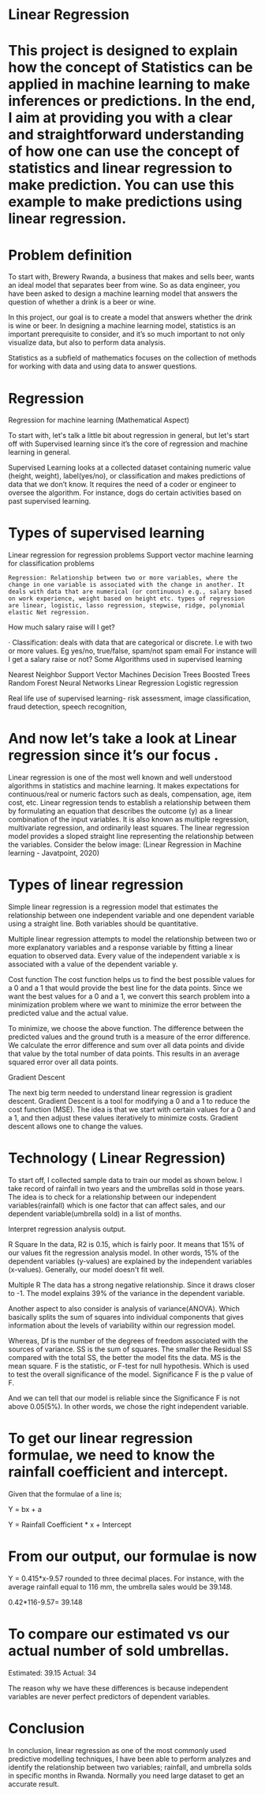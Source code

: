 # Linear Regression

# This project is designed to explain how the concept of Statistics can be applied in machine learning to make inferences or predictions. In the end, I aim at providing you with a clear and straightforward understanding of how one can use the concept of statistics and linear regression to make prediction. You can use this example to make predictions using linear regression. 

# Problem definition
To start with, Brewery Rwanda, a business that makes and sells beer, wants an ideal model that separates beer from wine. So as data engineer, you have been asked to design a machine learning model that answers the question of whether a drink is a beer or wine. 

In this project, our goal is to create a model that answers whether the drink is wine or beer.
In designing a machine learning model, statistics is an important prerequisite to consider, and it’s so much important to not only visualize data, but also to perform data analysis. 

Statistics as a subfield of mathematics focuses on the collection of methods for working with data and using data to answer questions.


# Regression 
Regression for machine learning (Mathematical Aspect)

To start with, let's talk a little bit about regression in general, but let's start off with Supervised learning since it’s the core of regression and machine learning in general.

Supervised Learning looks at a collected dataset containing numeric value (height, weight), label(yes/no), or classification and makes predictions of data that we don’t know. It requires the need of a coder or engineer to oversee the algorithm. For instance, dogs do certain activities based on past supervised learning.

# Types of supervised learning
  Linear regression for regression problems
 Support vector machine learning for classification problems
 

    Regression: Relationship between two or more variables, where the change in one variable is associated with the change in another. It deals with data that are numerical (or continuous) e.g., salary based on work experience, weight based on height etc. types of regression are linear, logistic, lasso regression, stepwise, ridge, polynomial elastic Net regression.
How much salary raise will I get? 

·   Classification: deals with data that are categorical or discrete. I.e with two or more values. Eg yes/no, true/false, spam/not spam email
For instance will I get a salary raise or not? 
 Some Algorithms used in supervised learning
      	
Nearest Neighbor
Support Vector Machines
Decision Trees
Boosted Trees
Random Forest
Neural Networks
Linear Regression
Logistic regression 

Real life use of supervised learning- risk assessment, image classification, fraud detection, speech recognition, 


# And now let’s take a look at Linear regression since it’s our focus .
Linear regression is one of the most well known and well understood algorithms in statistics and machine learning. It makes expectations for continuous/real or numeric factors such as deals, compensation, age, item cost, etc. Linear regression tends to establish a relationship between them by formulating an equation that describes the outcome (y) as a linear combination of the input variables. It is also known as multiple regression, multivariate regression, and ordinarily least squares. The linear regression model provides a sloped straight line representing the relationship between the variables. Consider the below image:
(Linear Regression in Machine learning - Javatpoint, 2020)
 
 
# Types of linear regression
Simple linear regression is a regression model that estimates the relationship between one independent variable and one dependent variable using a straight line. Both variables should be quantitative. 



Multiple linear regression attempts to model the relationship between two or more explanatory variables and a response variable by fitting a linear equation to observed data. Every value of the independent variable x is associated with a value of the dependent variable y. 


Cost function
The cost function helps us to find the best possible values for a 0 and a 1 that would provide the best line for the data points. Since we want the best values for a 0 and a 1, we convert this search problem into a minimization problem where we want to minimize the error between the predicted value and the actual value.



To minimize, we choose the above function. The difference between the predicted values and the ground truth is a measure of the error difference. We calculate the error difference and sum over all data points and divide that value by the total number of data points. This results in an average squared error over all data points.


Gradient Descent

The next big term needed to understand linear regression is gradient descent. Gradient Descent is a tool for modifying a 0 and a 1 to reduce the cost function (MSE). The idea is that we start with certain values for a 0 and a 1, and then adjust these values iteratively to minimize costs. Gradient descent allows one to change the values.




 # Technology ( Linear Regression)

To start off,  I collected sample data to train our model as shown below. I take record of rainfall in two years and the umbrellas sold in those years. The idea is to check for a relationship between our independent variables(rainfall) which is one factor that can affect sales,  and our dependent variable(umbrella sold) in a list of months. 
 



Interpret regression analysis output.

R Square
In the data, R2 is 0.15, which is fairly poor. It means that 15% of our values fit the regression analysis model. In other words, 15% of the dependent variables (y-values) are explained by the independent variables (x-values). Generally, our model doesn't fit well.

Multiple R
The data has a strong negative relationship. Since it draws closer to -1. The model explains 39% of the variance in the dependent variable.



Another aspect to also consider is analysis of variance(ANOVA). Which basically splits the sum of squares into individual components that gives information about the levels of variability within our regression model. 

Whereas, 
Df is the number of the degrees of freedom associated with the sources of variance. 
SS is the sum of squares. The smaller the Residual SS compared with the total SS, the better the model fits the data. 
MS is the mean square.
F is the statistic, or F-test for null hypothesis. Which is used to test the overall significance of the model. 
Significance F is the p value of F. 

And we can tell that our model is reliable since the Significance F is not above 0.05(5%). In other words, we chose the right independent variable. 



# To get our linear regression formulae, we need to know the rainfall coefficient and intercept. 

Given that the formulae of a line is; 

Y = bx + a

Y = Rainfall Coefficient * x + Intercept

# From our output, our formulae is now 

Y = 0.415*x-9.57 rounded to three decimal places. For instance, with the average rainfall equal to 116 mm, the umbrella sales would be 39.148.

 0.42*116-9.57= 39.148


# To compare our estimated vs our actual number of sold umbrellas. 

Estimated: 39.15
Actual: 34

 The reason why we have these differences is because independent variables are never perfect predictors of dependent variables. 



# Conclusion

In conclusion, linear regression as one of the most commonly used predictive modelling techniques, I have been able to perform analyzes and identify the relationship between two variables; rainfall, and umbrella solds in specific months in Rwanda. Normally you need large dataset to get an accurate result.



